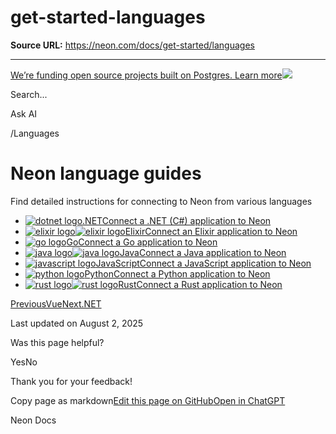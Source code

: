 # get-started-languages

**Source URL:** https://neon.com/docs/get-started/languages

---

[We’re funding open source projects built on Postgres. Learn more![](/_next/static/svgs/9ee958f8b2be7694e4ce9140c14df68e.svg)](https://neon.com/programs/open-source)

Search...

Ask AI

[](/docs)/Languages

# Neon language guides

Find detailed instructions for connecting to Neon from various languages

  * [![dotnet logo](/images/technology-logos/dotnet.svg).NETConnect a .NET (C#) application to Neon](/docs/guides/dotnet-npgsql)
  * [![elixir logo](/images/technology-logos/elixir.svg)![elixir logo](/images/technology-logos/elixir-dark.svg)ElixirConnect an Elixir application to Neon](/docs/guides/elixir)
  * [![go logo](/images/technology-logos/go.svg)GoConnect a Go application to Neon](/docs/guides/go)
  * [![java logo](/images/technology-logos/java.svg)![java logo](/images/technology-logos/java-dark.svg)JavaConnect a Java application to Neon](/docs/guides/java)
  * [![javascript logo](/images/technology-logos/javascript.svg)JavaScriptConnect a JavaScript application to Neon](/docs/guides/javascript)
  * [![python logo](/images/technology-logos/python.svg)PythonConnect a Python application to Neon](/docs/guides/python)
  * [![rust logo](/images/technology-logos/rust.svg)![rust logo](/images/technology-logos/rust-dark.svg)RustConnect a Rust application to Neon](/docs/guides/rust)



[PreviousVue](/docs/guides/vue)[Next.NET](/docs/guides/dotnet-npgsql)

Last updated on August 2, 2025

Was this page helpful?

YesNo

Thank you for your feedback!

Copy page as markdown[Edit this page on GitHub](https://github.com/neondatabase/website/tree/main/content/docs/get-started/languages.md)[Open in ChatGPT](https://chatgpt.com/?hints=search&q=Read+https://raw.githubusercontent.com/neondatabase/website/refs/heads/main/content/docs/get-started/languages.md)

Neon Docs